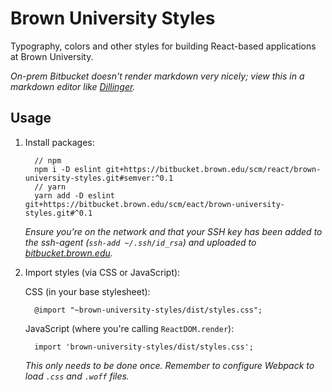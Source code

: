# Brown University Styles

Typography, colors and other styles for building React-based applications at Brown University.

_On-prem Bitbucket doesn't render markdown very nicely; view this in a markdown editor like [Dillinger](https://dillinger.io/)._

## Usage

1. Install packages:

   ```
     // npm
     npm i -D eslint git+https://bitbucket.brown.edu/scm/react/brown-university-styles.git#semver:^0.1
     // yarn
     yarn add -D eslint git+https://bitbucket.brown.edu/scm/eact/brown-university-styles.git#^0.1
   ```

   _Ensure you're on the network and that your SSH key has been added to the ssh-agent (`ssh-add ~/.ssh/id_rsa`) and uploaded to [bitbucket.brown.edu](https://bitbucket.brown.edu/plugins/servlet/ssh/account/keys)._

2. Import styles (via CSS or JavaScript):

   CSS (in your base stylesheet):

   ```
     @import "~brown-university-styles/dist/styles.css";
   ```

   JavaScript (where you're calling `ReactDOM.render`):

   ```
     import 'brown-university-styles/dist/styles.css';
   ```

   _This only needs to be done once. Remember to configure Webpack to load `.css` and `.woff` files._
